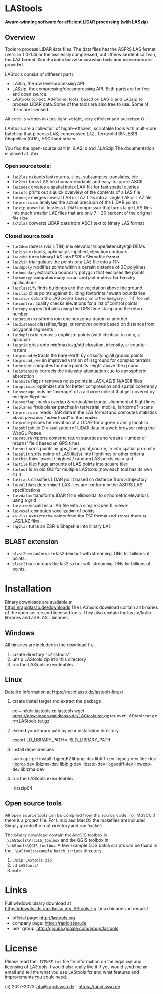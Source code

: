 # LAStools

**Award-winning software for efficient LiDAR processing (with LASzip)**

## Overview

Tools to process LiDAR data files.
The data files has the ASPRS LAS format (version 1.0-1.4) or the losslessly compressed, 
but otherwise identical twin, the LAZ format.
See the table below to see what tools and converters are provided.

LAStools consist of different parts:
* LASlib, the low level processing API.
* LASzip, the compressing/decompressing API.
Both parts are for free and open source.
* LAStools toolset.
Additional tools, based on LASlib and LASzip to process LiDAR data.
Some of the tools are also free to use.
Some of them are licensed.

All code is written in ultra-light-weight, very efficient and superfast C++.

LAStools are a collection of highly-efficient, scriptable tools with multi-core batching that process LAS, compressed LAZ, Terrasolid BIN, ESRI Shapefiles (SHP), ASCII and others.

You find the open-source part in 
.\LASlib and 
.\LASzip
The documentation is placed at
.\bin 

### Open source tools:

* `las2las` extracts last returns, clips, subsamples, translates, etc ...
* `las2txt` turns LAS into human-readable and easy-to-parse ASCII
* `lasindex`  creates a spatial index LAX file for fast spatial queries
* `lasinfo` prints out a quick overview of the contents of a LAS file
* `lasmerge`  merges several LAS or LAZ files into a single LAS or LAZ file
* `lasprecision`  analyses the actual precision of the LIDAR points
* `laszip`  powerful, lossless LiDAR compressor that turns large LAS files into much smaller LAZ files that are only 7 - 20 percent of the original file size
* `txt2las` converts LIDAR data from ASCII text to binary LAS format

### Closed source tools:

* `las2dem` rasters (via a TIN) into elevation/slope/intensity/rgb DEMs
* `las2iso` extracts, optionally simplified, elevation contours
* `las2shp` turns binary LAS into ESRI's Shapefile format
* `las2tin` triangulates the points of a LAS file into a TIN
* `las3dpoly` modifies points within a certain distance of 3D polylines
* `lasboundary` extracts a boundary polygon that encloses the points
* `lascanopy` computes many raster and plot metrics for forestry applications
* `lasclassify` finds buildings and the vegetation above the ground
* `lasclip` clips points against building footprints / swath boundaries
* `lascolor`  colors the LAS points based on ortho imagery in TIF format 
* `lascontrol`  quality checks elevations for a list of control points 
* `lascopy` copies ttributes using the GPS-time stamp and the return number
* `lasdatum` transforms rom one horizontal datum to another
* `lasdistance` classifies,flags, or removes points based on distance from polygonal segments
* `lasduplicate` removes duplicate points (with identical x and y, z optional) 
* `lasgrid` grids onto min/max/avg/std elevation, intensity, or counter rasters
* `lasground` extracts the bare-earth by classifying all ground points
* `lasground_new` an improved version of lasground for complex terrains
* `lasheight` computes for each point its height above the ground
* `lasintensity` corrects the intensity attenuation due to atmospheric absorption
* `lasnoise` flags r removes noise points in LAS/LAZ/BIN/ASCII files
* `lasoptimize` optimizes ata for better compression and spatial coherency
* `lasoverage` finds he "overage" of a airborne collect that get covered by multiple flightline
* `lasoverlap` checks overlap & vertical/horizontal alignment of flight lines
* `lasplanes` finds planar patches in terrestrial, mobile, (airborne?) scans 
* `lasprecision` reads IDAR data in the LAS format and computes statistics about precision "advertised" in the header
* `lasprobe` probes he elevation of a LIDAR for a given x and y location
* `laspublish` do D visualization of LiDAR data in a web browser using the WebGL Potree
* `lasreturn` reports eometric return statistics and repairs 'number of returns' field based on GPS times
* `lassort` sorts points by gps_time, point_source, or into spatial proximity
* `lassplit` splits points of LAS file(s) into flightlines or other criteria
* `lasthin` thins lowest / highest / random LAS points via a grid
* `lastile` tiles huge amounts of LAS points into square tiles
* `lastool` is an old GUI for multiple LAStools (now each tool has its own GUI)
* `lastrack` classifies LiDAR point based on distance from a trajectory
* `lasvalidate` determine f LAS files are conform to the ASPRS LAS specifications
* `lasvdatum` transforms iDAR from ellipsoidal to orthometric elevations using a grid
* `lasview` visualizes a LAS file with a simple OpenGL viewer
* `lasvoxel` computes  voxelization of points
* `e572las` extracts the points from the E57 format and stores them as LAS/LAZ files
* `shp2las` turns an ESRI's Shapefile into binary LAS

## BLAST extension

* `blast2dem` rasters like las2dem but with streaming TINs for billions of points. 
* `blast2iso` contours like las2iso but with streaming TINs for billions of points. 


# Installation

Binary downloads are available at  
  https://rapidlasso.de/downloads
The LAStools download contain all binaries of the open source and licensed tools.
They also contain the laszip/laslib libraries and all BLAST binaries.
  
## Windows
All binaries are included in the download file.

1. create directory "c:\lastools"
2. unzip LAStools.zip into this directory
3. run the LAStools executeables

## Linux
Detailed information at https://rapidlasso.de/lastools-linux/

1. create install target and extract the package

    cd ~
    mkdir lastools
    cd lastools
    wget https://downloads.rapidlasso.de/LAStools.tar.gz
    tar xvzf LAStools.tar.gz
    rm LAStools.tar.gz
    
2. extend your library path by your installation directory
    
    export LD_LIBRARY_PATH=.:$LD_LIBRARY_PATH
    
3. install dependencies

    sudo apt-get install libjpeg62 libpng-dev libtiff-dev libjpeg-dev libz-dev libproj-dev liblzma-dev libjbig-dev libzstd-dev libgeotiff-dev libwebp-dev liblzma-dev

4. run the LAStools executeables
    
    ./laszip64
    
## Open source tools 
All open source tools can be compiled from the source code. 
For MSVC6.0 there is a project file. For Linux and MacOS
the makefiles are included. Simply go into the root directory and run 'make':

The binary download contain the ArcGIS toolbox in `.\LAStools\ArcGIS_toolbox` and 
the QGIS toolbox in `.\LAStools\QGIS_toolbox`. A few example DOS batch scripts can be found
in the `.\LAStools\example_batch_scripts` directory.

1. `unzip LAStools.zip`
2. `cd LAStools/`
3. `make`

# Links

Full windows binary download at
https://downloads.rapidlasso.de/LAStools.zip
Linux binaries on request.

* official page:  http://lastools.org
* company page:   https://rapidlasso.de
* user group:     http://groups.google.com/group/lastools

# License

Please read the `LICENSE.txt` file for information on the legal use and licensing
of LAStools. I would also really like it if you would send me an email and tell me
what you use LAStools for and what features and improvements you could need. 

(c) 2007-2023 info@rapidlasso.de - https://rapidlasso.de
